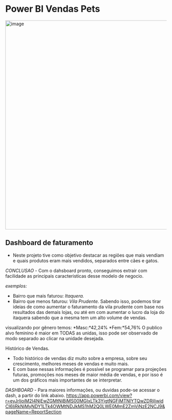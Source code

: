 # Power BI Vendas Pets

<img width="653" alt="image" src="https://user-images.githubusercontent.com/103518697/188472242-502acf2f-d9ba-422f-ba8e-119b81c78fa3.png">


## Dashboard de faturamento 

- Neste projeto tive como objetivo destacar as regiões que mais vendiam e quais produtos eram mais vendidos,
separados entre cães e gatos.


*CONCLUSAO* - Com o dahsboard pronto, conseguimos extrair com facilidade as principais caracteristicas desse modelo de  negocio.

*exemplos:* 
- Bairro que mais faturou: *Itaquera.*
- Bairro que menos faturou: *Vila Prudente.* 
Sabendo isso, podemos tirar ideias de como aumentar o faturamento da vila prudente com base nos resultados das demais lojas, 
ou até em com aumentar o lucro da loja do itaquera sabendo que a mesma tem um alto volume de vendas.

visualizando por gênero
temos: 
*Masc:*42,24%
*Fem:*54,76%
O publico alvo feminino é maior em TODAS as unidas, isso pode ser observado de modo separado ao clicar na unidade desejada.


Histórico de Vendas.
- Todo histórico de vendas diz muito sobre a empresa, sobre seu crescimento, melhores meses de vendas e muito mais.
- E com base nessas informações é possível se programar para projeções futuras, promoções nos meses de maior média de vendas,
e por isso é um dos gráficos mais importantes de se interpretar.


*DASHBOARD* - Para maiores informações, ou duvidas pode-se acessar o dash, a partir do link abaixo.
https://app.powerbi.com/view?r=eyJrIjoiM2I4NjEwZGMtNjBjMS00MGIxLTk3YjgtNGFiMTNlYTQwZDRjIiwidCI6IjRkNjMyNDY1LTk4OWMtNDJkMS1hM2Q0LWE0MmE2ZmVjNzE2NCJ9&pageName=ReportSection

